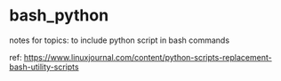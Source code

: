 # bash_python
notes for topics: to include python script in bash commands

ref: https://www.linuxjournal.com/content/python-scripts-replacement-bash-utility-scripts

